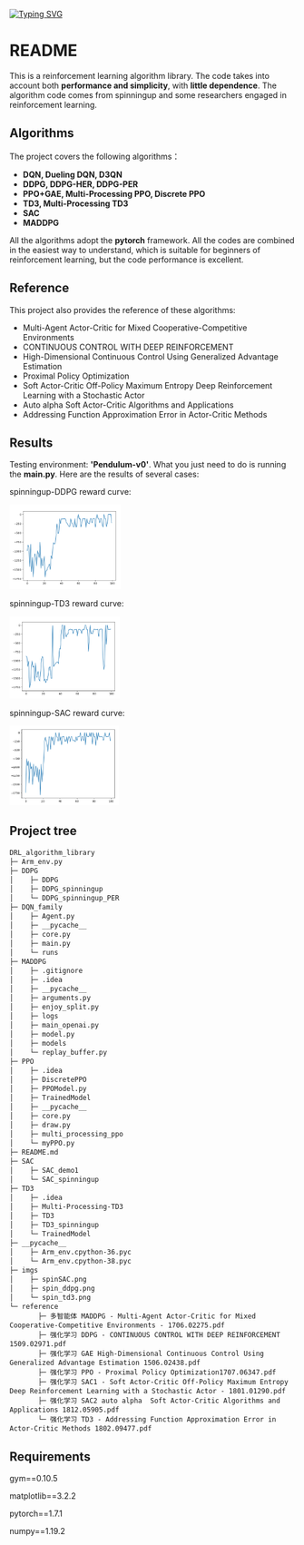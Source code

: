 [![Typing SVG](https://readme-typing-svg.herokuapp.com?font=Ubuntu&size=30&color=4815F7&center=true&lines=performance+and+simplicity)](https://git.io/typing-svg)

# README

This is a reinforcement learning algorithm library. The code takes into account both **performance and simplicity**, with **little dependence**. The algorithm code comes from spinningup and some researchers engaged in reinforcement learning.

## Algorithms

The project covers the following algorithms：

* **DQN, Dueling DQN, D3QN**
* **DDPG, DDPG-HER, DDPG-PER**
* **PPO+GAE, Multi-Processing PPO, Discrete PPO**
* **TD3, Multi-Processing TD3**
* **SAC**
* **MADDPG**

All the algorithms adopt the **pytorch** framework. All the codes are combined in the easiest way to understand, which is suitable for beginners of reinforcement learning, but the code performance is excellent.

## Reference

This project also provides the reference of these algorithms:

* Multi-Agent Actor-Critic for Mixed Cooperative-Competitive Environments
* CONTINUOUS CONTROL WITH DEEP REINFORCEMENT
* High-Dimensional Continuous Control Using Generalized Advantage Estimation
* Proximal Policy Optimization
* Soft Actor-Critic Off-Policy Maximum Entropy Deep Reinforcement Learning with a Stochastic Actor
* Auto alpha  Soft Actor-Critic Algorithms and Applications
* Addressing Function Approximation Error in Actor-Critic Methods

## Results

Testing environment: **'Pendulum-v0'**. What you just need to do is running the **main.py**. Here are the results of several cases:

spinningup-DDPG reward curve:

<img src="./imgs/spin_ddpg.png" alt="spin_ddpg" style="zoom:33%;" />

spinningup-TD3 reward curve:

<img src="./imgs/spin_td3.png" alt="spin_td3" style="zoom:33%;" />

spinningup-SAC reward curve:

<img src="./imgs/spinSAC.png" alt="spinSAC" style="zoom:33%;" />

## Project tree

```
DRL_algorithm_library
├─ Arm_env.py
├─ DDPG
│    ├─ DDPG
│    ├─ DDPG_spinningup
│    └─ DDPG_spinningup_PER
├─ DQN_family
│    ├─ Agent.py
│    ├─ __pycache__
│    ├─ core.py
│    ├─ main.py
│    └─ runs
├─ MADDPG
│    ├─ .gitignore
│    ├─ .idea
│    ├─ __pycache__
│    ├─ arguments.py
│    ├─ enjoy_split.py
│    ├─ logs
│    ├─ main_openai.py
│    ├─ model.py
│    ├─ models
│    └─ replay_buffer.py
├─ PPO
│    ├─ .idea
│    ├─ DiscretePPO
│    ├─ PPOModel.py
│    ├─ TrainedModel
│    ├─ __pycache__
│    ├─ core.py
│    ├─ draw.py
│    ├─ multi_processing_ppo
│    └─ myPPO.py
├─ README.md
├─ SAC
│    ├─ SAC_demo1
│    └─ SAC_spinningup
├─ TD3
│    ├─ .idea
│    ├─ Multi-Processing-TD3
│    ├─ TD3
│    ├─ TD3_spinningup
│    └─ TrainedModel
├─ __pycache__
│    ├─ Arm_env.cpython-36.pyc
│    └─ Arm_env.cpython-38.pyc
├─ imgs
│    ├─ spinSAC.png
│    ├─ spin_ddpg.png
│    └─ spin_td3.png
└─ reference
       ├─ 多智能体 MADDPG - Multi-Agent Actor-Critic for Mixed Cooperative-Competitive Environments - 1706.02275.pdf
       ├─ 强化学习 DDPG - CONTINUOUS CONTROL WITH DEEP REINFORCEMENT 1509.02971.pdf
       ├─ 强化学习 GAE High-Dimensional Continuous Control Using Generalized Advantage Estimation 1506.02438.pdf
       ├─ 强化学习 PPO - Proximal Policy Optimization1707.06347.pdf
       ├─ 强化学习 SAC1 - Soft Actor-Critic Off-Policy Maximum Entropy Deep Reinforcement Learning with a Stochastic Actor - 1801.01290.pdf
       ├─ 强化学习 SAC2 auto alpha  Soft Actor-Critic Algorithms and Applications 1812.05905.pdf
       └─ 强化学习 TD3 - Addressing Function Approximation Error in Actor-Critic Methods 1802.09477.pdf
```

## Requirements

gym==0.10.5

matplotlib==3.2.2

pytorch==1.7.1

numpy==1.19.2



